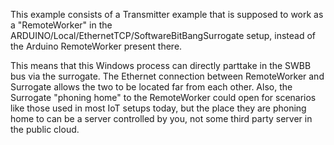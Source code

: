 This example consists of a Transmitter example that is supposed to work as a "RemoteWorker" in the ARDUINO/Local/EthernetTCP/SoftwareBitBangSurrogate setup, instead of the Arduino RemoteWorker present there.

This means that this Windows process can directly parttake in the SWBB bus via the surrogate. The Ethernet connection between RemoteWorker and Surrogate allows the two to be located far from each other. Also, the Surrogate "phoning home" to the RemoteWorker could open for scenarios like those used in most IoT setups today, but the place they are phoning home to can be a server controlled by you, not some third party server in the public cloud.
